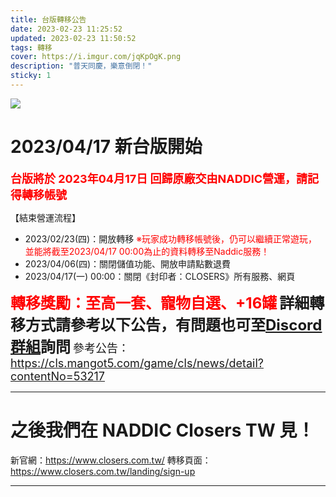 ```yaml
---
title: 台版轉移公告
date: 2023-02-23 11:25:52
updated: 2023-02-23 11:50:52
tags: 轉移
cover: https://i.imgur.com/jqKpOgK.png
description: "普天同慶，樂意倒閉！"
sticky: 1
---
```

![](https://i.imgur.com/YFpTZot.png)


# 2023/04/17 新台版開始

**<font color=#f00 size=4>台版將於 2023年04月17日 回歸原廠交由NADDIC營運，請記得轉移帳號</font>**

【結束營運流程】
- 2023/02/23(四)：開放轉移
<font color=#f00>※玩家成功轉移帳號後，仍可以繼續正常遊玩，並能將截至2023/04/17 00:00為止的資料轉移至Naddic服務！</font>
- 2023/04/06(四)：關閉儲值功能、開放申請點數退費
- 2023/04/17(一) 00:00：關閉《封印者：CLOSERS》所有服務、網頁

**<font color=#f00 size=5>轉移獎勵：至高一套、寵物自選、+16罐</font>**
**<font size=5>詳細轉移方式請參考以下公告，有問題也可至[Discord群組](https://discord.gg/ACBYdf5TNd)詢問</font>**
<font size=4>參考公告：https://cls.mangot5.com/game/cls/news/detail?contentNo=53217</font>

---
# 之後我們在 NADDIC Closers TW 見！

新官網：https://www.closers.com.tw/
轉移頁面：https://www.closers.com.tw/landing/sign-up

---